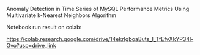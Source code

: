 Anomaly Detection in Time Series of MySQL Performance Metrics Using Multivariate k-Nearest Neighbors Algorithm

Notebook run result on colab:

https://colab.research.google.com/drive/14ekrIgboaButs_I_TfEfvXkYP34l-Gvo?usp=drive_link


